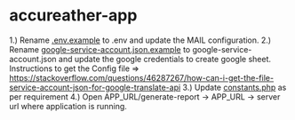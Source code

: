 # accureather-app

1.) Rename [.env.example](.env.example) to .env and update the MAIL configuration.
2.) Rename [google-service-account.json.example](google-service-account.json.example) to google-service-account.json and update the google credentials to create google sheet. Instructions to get the Config file => https://stackoverflow.com/questions/46287267/how-can-i-get-the-file-service-account-json-for-google-translate-api
3.) Update [constants.php](app%2Fconfig%2Fconstants.php) as per requirement
4.) Open APP_URL/generate-report -> APP_URL -> server url where application is running.



